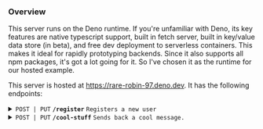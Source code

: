 ### Overview

This server runs on the Deno runtime.
If you're unfamiliar with Deno, its key features are native typescript support, built in fetch server, built in key/value data store (in beta), and free dev deployment to serverless containers.
This makes it ideal for rapidly prototyping backends. Since it also supports all npm packages, it's got a lot going for it. So I've chosen it as the runtime for our hosted example.

This server is hosted at https://rare-robin-97.deno.dev.
It has the following endpoints:

<details>
 <summary><code>POST | PUT</code> <code><b>/register</b></code> <code>Registers a new user</code></summary>

##### Parameters

> | name         |  required     | data type               | description                                                           |
> |--------------|-----------|-------------------------|-----------------------------------------------------------------------|
> | publicKey    |  true     | string (hex)            | the publicKey of the user's keypair  |
> | enteredText  |  true     | string                  | example of user supplied data sent to the server  |
> | timestamp    |  true     | string                  | in a production system timestamps prevent replay attacks  |
> | signature    |  true     | string (signature)      | the stringified signature from sessionless for the message  |


##### Responses

> | http code     | content-type                      | response                                                            |
> |---------------|-----------------------------------|---------------------------------------------------------------------|
> | `200`         | `application/json`                | `{"userUUID": <uuid>, "welcomeMessage": "Welcome to Sessionless"}`   |
> | `400`         | `application/json`                | `{"code":"400","message":"Bad Request"}`                            |

##### Example cURL

> ```javascript
>  curl -X POST -H "Content-Type: application/json" -d '{"publicKey": "key", "enteredText": "foo", "timestamp": "now", "signature": "sig"}' https://rare-robin-97.deno.dev/register
> ```

</details>

<details>
 <summary><code>POST | PUT</code> <code><b>/cool-stuff</b></code> <code>Sends back a cool message.</code></summary>

##### Parameters

> | name         |  required     | data type               | description                                                           |
> |--------------|-----------|-------------------------|-----------------------------------------------------------------------|
> | userUUID     |  true     | string (uuid)           | the user's uuid  |
> | coolness     |  true     | string                  | the server needs to know how cool you are |
> | timestamp    |  true     | string                  | in a production system timestamps prevent replay attacks  |
> | signature    |  true     | string (signature)      | the stringified signature from sessionless for the message  |


##### Responses

> | http code     | content-type                      | response                                                            |
> |---------------|-----------------------------------|---------------------------------------------------------------------|
> | `200`         | `application/json`                | `{"coolness": "doubleCool"}`   |
> | `400`         | `application/json`                | `{"code":"400","message":"Bad Request"}`                            |

##### Example cURL

> ```javascript
>  curl -X POST -H "Content-Type: application/json" -d '{"publicKey": "key", "enteredText": "foo", "timestamp": "now", "signature": "sig"}' https://rare-robin-97.deno.dev/cool-stuff
> ```

</details>

